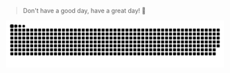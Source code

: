 > Don't have a good day, have a great day! 👋


<picture>
  <source media="(prefers-color-scheme: dark)" srcset="https://raw.githubusercontent.com/bullet-ant/bullet-ant/output/github-contribution-grid-snake-dark.svg" />
  <source media="(prefers-color-scheme: light)" srcset="https://raw.githubusercontent.com/bullet-ant/bullet-ant/output/github-contribution-grid-snake-light.svg" />
  <img alt="A snake game based on Aman's contribution graph where the cells get eaten in an orderly fashion." src="https://raw.githubusercontent.com/bullet-ant/bullet-ant/output/github-contribution-grid-snake-light.svg" />
</picture>
